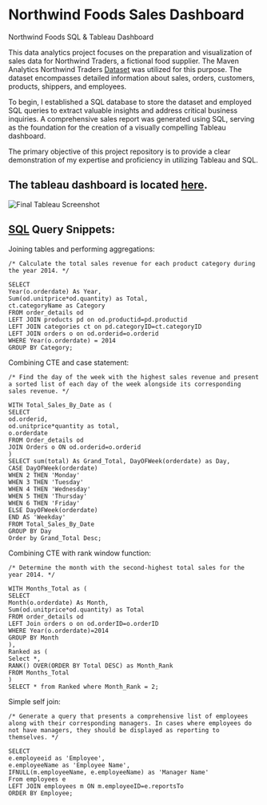 # Northwind Foods Sales Dashboard

Northwind Foods SQL &amp; Tableau Dashboard

This data analytics project focuses on the preparation and visualization of sales data for Northwind Traders, a fictional food supplier. The Maven Analytics Northwind Traders [Dataset](https://www.mavenanalytics.io/data-playground?dataStructure=2lXwWbWANQgI727tVx3DRC) was utilized for this purpose. The dataset encompasses detailed information about sales, orders, customers, products, shippers, and employees.

To begin, I established a SQL database to store the dataset and employed SQL queries to extract valuable insights and address critical business inquiries. A comprehensive sales report was generated using SQL, serving as the foundation for the creation of a visually compelling Tableau dashboard.

The primary objective of this project repository is to provide a clear demonstration of my expertise and proficiency in utilizing Tableau and SQL. 

The tableau dashboard is located [here](https://public.tableau.com/app/profile/myrtha.destra/viz/NorthwindFoodsSalesDashboard/SalesOverview).
---
![Final Tableau Screenshot](https://github.com/MyrthaDestra/Northwind/assets/134890000/f6ad473d-30e7-41f6-9d55-0e57e4c76fd0)

[SQL](https://github.com/MyrthaDestra/Northwind/blob/main/Northwind%20Traders%20SQL.sql)
**Query Snippets:**
---

Joining tables and performing aggregations:
```
/* Calculate the total sales revenue for each product category during the year 2014. */

SELECT 
Year(o.orderdate) As Year,
Sum(od.unitprice*od.quantity) as Total,
ct.categoryName as Category
FROM order_details od
LEFT JOIN products pd on od.productid=pd.productid
LEFT JOIN categories ct on pd.categoryID=ct.categoryID
LEFT JOIN orders o on od.orderid=o.orderid
WHERE Year(o.orderdate) = 2014
GROUP BY Category;
```

Combining CTE and case statement:
```
/* Find the day of the week with the highest sales revenue and present a sorted list of each day of the week alongside its corresponding sales revenue. */

WITH Total_Sales_By_Date as (
SELECT 
od.orderid, 
od.unitprice*quantity as total,
o.orderdate
FROM Order_details od
JOIN Orders o ON od.orderid=o.orderid
)
SELECT sum(total) As Grand_Total, DayOFWeek(orderdate) as Day,
CASE DayOFWeek(orderdate)
WHEN 2 THEN 'Monday'
WHEN 3 THEN 'Tuesday'
WHEN 4 THEN 'Wednesday'
WHEN 5 THEN 'Thursday'
WHEN 6 THEN 'Friday'
ELSE DayOFWeek(orderdate)
END AS 'Weekday'
FROM Total_Sales_By_Date 
GROUP BY Day
Order by Grand_Total Desc;
```
Combining CTE with rank window function:
```
/* Determine the month with the second-highest total sales for the year 2014. */

WITH Months_Total as (
SELECT 
Month(o.orderdate) As Month, 
Sum(od.unitprice*od.quantity) as Total
FROM order_details od
LEFT Join orders o on od.orderID=o.orderID
WHERE Year(o.orderdate)=2014
GROUP BY Month
), 
Ranked as (
Select *, 
RANK() OVER(ORDER BY Total DESC) as Month_Rank
FROM Months_Total
) 
SELECT * from Ranked where Month_Rank = 2;
```

Simple self join: 
```
/* Generate a query that presents a comprehensive list of employees along with their corresponding managers. In cases where employees do not have managers, they should be displayed as reporting to themselves. */

SELECT
e.employeeid as 'Employee',
e.employeeName as 'Employee Name',
IFNULL(m.employeeName, e.employeeName) as 'Manager Name'
From employees e
LEFT JOIN employees m ON m.employeeID=e.reportsTo
ORDER BY Employee;
```





